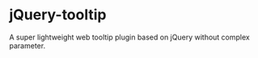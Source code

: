 jQuery-tooltip
==============

A super lightweight web tooltip plugin based on jQuery without complex parameter.




